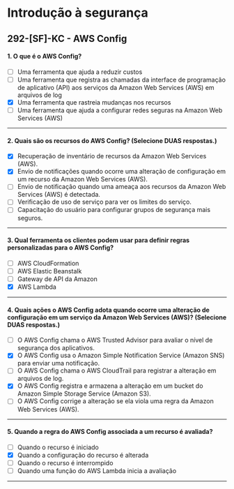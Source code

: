 # Introdução à segurança

## 292-[SF]-KC - AWS Config

#### 1. O que é o AWS Config?
- [ ] Uma ferramenta que ajuda a reduzir custos
- [ ] Uma ferramenta que registra as chamadas da interface de programação de aplicativo (API) aos serviços da Amazon Web Services (AWS) em arquivos de log
- [x] Uma ferramenta que rastreia mudanças nos recursos
- [ ] Uma ferramenta que ajuda a configurar redes seguras na Amazon Web Services (AWS)

***

#### 2. Quais são os recursos do AWS Config? (Selecione DUAS respostas.)
- [x] Recuperação de inventário de recursos da Amazon Web Services (AWS).
- [x] Envio de notificações quando ocorre uma alteração de configuração em um recurso da Amazon Web Services (AWS).
- [ ] Envio de notificação quando uma ameaça aos recursos da Amazon Web Services (AWS) é detectada.
- [ ] Verificação de uso de serviço para ver os limites do serviço.
- [ ] Capacitação do usuário para configurar grupos de segurança mais seguros.
 
***

#### 3. Qual ferramenta os clientes podem usar para definir regras personalizadas para o AWS Config?
- [ ] AWS CloudFormation
- [ ] AWS Elastic Beanstalk
- [ ] Gateway de API da Amazon
- [x] AWS Lambda

***

#### 4. Quais ações o AWS Config adota quando ocorre uma alteração de configuração em um serviço da Amazon Web Services (AWS)? (Selecione DUAS respostas.)
- [ ] O AWS Config chama o AWS Trusted Advisor para avaliar o nível de segurança dos aplicativos.
- [x] O AWS Config usa o Amazon Simple Notification Service (Amazon SNS) para enviar uma notificação.
- [ ] O AWS Config chama o AWS CloudTrail para registrar a alteração em arquivos de log.
- [x] O AWS Config registra e armazena a alteração em um bucket do Amazon Simple Storage Service (Amazon S3).
- [ ] O AWS Config corrige a alteração se ela viola uma regra da Amazon Web Services (AWS).

***

#### 5. Quando a regra do AWS Config associada a um recurso é avaliada?
- [ ] Quando o recurso é iniciado
- [x] Quando a configuração do recurso é alterada
- [ ] Quando o recurso é interrompido
- [ ] Quando uma função do AWS Lambda inicia a avaliação

***
